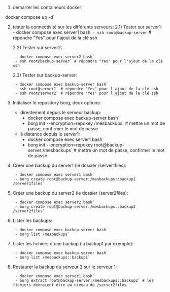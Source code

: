 1) démarrer les containeurs docker:

docker compose up -d`

2) tester la connectivité sur les différents serveurs:
   2.1) Tester sur server1:
        - docker compose exec server1 bash`
        - ssh root@backup-server` # répondre "Yes" pour l'ajout de la clé ssh

   2.2) Tester sur server2:

        - docker compose exec server2 bash`
        - ssh root@backup-server` # répondre "Yes" pour l'ajout de la clé ssh
   2.3) Tester sur backup-server:

        - docker compose exec backup-server bash`
        - ssh root@server1` # répondre "Yes" pour l'ajout de la clé ssh
        - ssh root@server2` # répondre "Yes" pour l'ajout de la clé ssh

3) Initialiser le repository borg, deux options:

    - directement depuis le serveur backup:
        - docker compose exec backup-server bash`
        - borg init --encryption=repokey /mesbackups` # mettre un mot de passe, confirmer le mot de passe
    - à distance depuis le server1:
        - docker compose exec server1 bash`
        - borg init --encryption=repokey root@backup-server:/mesbackups` # mettre un mot de passe, confirmer le mot de passe

4) Créer une backup du server1 (le dossier /server1files):

        - docker compose exec server1 bash`
        - borg create root@backup-server:/mesbackups::backup1 /server1files`

5) Créer une backup du server2 (le dossier /server2files):

        - docker compose exec server2 bash`
        - borg create root@backup-server:/mesbackups::backup2 /server2files`

6) Lister les backups:

        - docker compose exec backup-server bash`
        - borg list /mesbackups`

7) Lister les fichiers d'une backup (la backup1 par exemple):

        - docker compose exec backup-server bash`
        - borg list /mesbackups::backup1`

8) Restaurer la backup du serveur 2 sur le serveur 1:

        - docker compose exec server1 bash`
        - borg extract root@backup-server:/mesbackups::backup2` # les fichiers devraient être au niveau de /server2files


